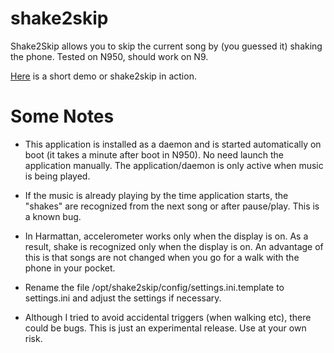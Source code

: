 shake2skip
==========

Shake2Skip allows you to skip the current song by (you guessed it) shaking the phone. Tested on N950, should work on N9. 

[Here](http://www.youtube.com/watch?v=lwfXHgGAktc) is a short demo or shake2skip in action. 


Some Notes
==========

- This application is installed as a daemon and is started automatically on boot (it takes a minute after boot in N950). No need launch the application manually. The application/daemon is only active when music is being played.

- If the music is already playing by the time application starts, the "shakes" are recognized from the next song or after pause/play. This is a known bug.

- In Harmattan, accelerometer works only when the display is on. As a result, shake is recognized  only when the display is on. An advantage of this is that songs are not changed when you go for a walk with the phone in your pocket. 

- Rename the file /opt/shake2skip/config/settings.ini.template to settings.ini and adjust the settings if necessary.

- Although I tried to avoid accidental triggers (when walking etc), there could be bugs. This is just an experimental release. Use at your own risk.
